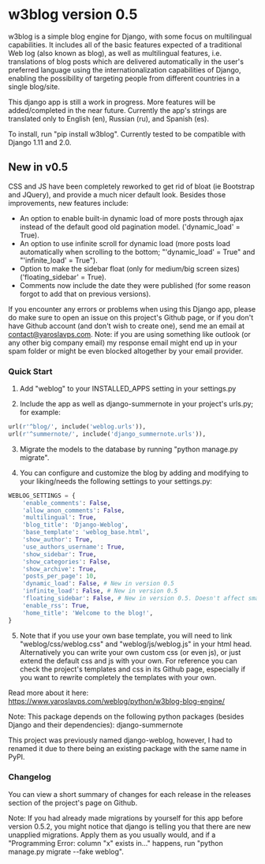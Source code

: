 
# w3blog version 0.5 #

w3blog is a simple blog engine for Django, with some focus on multilingual capabilities. It includes all of the basic features expected of a traditional Web log (also known as blog), as well as multilingual features, i.e. translations of blog posts which are delivered automatically in the user's preferred language using the internationalization capabilities of Django, enabling the possibility of targeting people from different countries in a single blog/site.

This django app is still a work in progress. More features will be added/completed in the near future. Currently the app's strings are translated only to English (en), Russian (ru), and Spanish (es).

To install, run "pip install w3blog". Currently tested to be compatible with Django 1.11 and 2.0.

## New in v0.5 ##

CSS and JS have been completely reworked to get rid of bloat (ie Bootstrap and JQuery), and provide a much nicer default look. Besides those improvements, new features include:

* An option to enable built-in dynamic load of more posts through ajax instead of the default good old pagination model. ('dynamic_load' = True).
* An option to use infinite scroll for dynamic load (more posts load automatically when scrolling to the bottom; "'dynamic_load' = True" and "'infinite_load' = True").
* Option to make the sidebar float (only for medium/big screen sizes) ('floating_sidebar' = True).
* Comments now include the date they were published (for some reason forgot to add that on previous versions).

If you encounter any errors or problems when using this Django app, please do make sure to open an issue on this project's Github page, or if you don't have Github account (and don't wish to create one), send me an email at contact@yaroslavps.com. Note: if you are using something like outlook (or any other big company email) my response email might end up in your spam folder or might be even blocked altogether by your email provider.

### Quick Start ###

1. Add "weblog" to your INSTALLED_APPS setting in your settings.py

2. Include the app as well as django-summernote in your project's urls.py; for example:

```python
url(r'^blog/', include('weblog.urls')),
url(r'^summernote/', include('django_summernote.urls')),
```

3. Migrate the models to the database by running "python manage.py migrate".

4. You can configure and customize the blog by adding and modifying to your liking/needs the following settings to your settings.py:

```python
WEBLOG_SETTINGS = {
    'enable_comments': False,
    'allow_anon_comments': False,
    'multilingual': True,
    'blog_title': 'Django-Weblog',
    'base_template': 'weblog_base.html',
    'show_author': True,
    'use_authors_username': True,
    'show_sidebar': True,
    'show_categories': False,
    'show_archive': True,
    'posts_per_page': 10,
    'dynamic_load': False, # New in version 0.5
    'infinite_load': False, # New in version 0.5
    'floating_sidebar': False, # New in version 0.5. Doesn't affect small screens (ie mobile devices, etc.)
    'enable_rss': True,
    'home_title': 'Welcome to the blog!',
}
```

5. Note that if you use your own base template, you will need to link "weblog/css/weblog.css" and "weblog/js/weblog.js" in your html head. Alternatively you can write your own custom css (or even js), or just extend the default css and js with your own. For reference you can check the project's templates and css in its Github page, especially if you want to rewrite completely the templates with your own.

Read more about it here: https://www.yaroslavps.com/weblog/python/w3blog-blog-engine/

Note: This package depends on the following python packages (besides Django and their dependencies): django-summernote

This project was previously named django-weblog, however, I had to renamed it due to there being an existing package with the same name in PyPI.

### Changelog ###

You can view a short summary of changes for each release in the releases section of the project's page on Github.

Note: If you had already made migrations by yourself for this app before version 0.5.2, you might notice that django is telling you that there are new unapplied migrations. Apply them as you usually would, and if a "Programming Error: column "x" exists in..." happens, run "python manage.py migrate --fake weblog".

